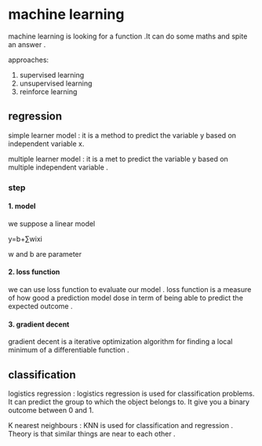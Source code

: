 # machine learning 

machine  learning  is looking for a function .It can do some maths and spite an answer .

approaches:

1. supervised learning 
2.  unsupervised learning 
3.  reinforce  learning 





## regression 

simple learner model : it is a method to predict the variable y based  on independent  variable x.

multiple learner model : it is a met  to predict  the variable  y based  on multiple independent variable .

### step

#### 1. model

we suppose  a  linear model 

y=b+∑wixi

w and b are parameter	



#### 2. loss function

we can use loss  function to evaluate our model . loss  function is a measure of how  good  a prediction model dose in term  of  being  able  to predict  the expected outcome .



#### 3. gradient decent 

gradient decent  is a  iterative optimization   algorithm for finding a local minimum of a differentiable function .







## classification 

logistics regression :  logistics regression  is used for classification problems. It can predict the group to which the object  belongs to. It give you  a binary outcome between 0 and 1.

K nearest  neighbours : KNN is used  for classification and regression . Theory  is that similar things are near  to each other .







